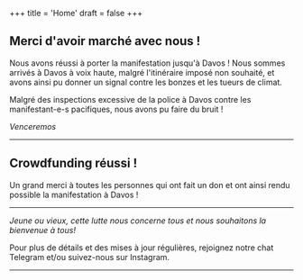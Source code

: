 +++
title = 'Home'
draft = false
+++

## Merci d'avoir marché avec nous !

Nous avons réussi à porter la manifestation jusqu'à Davos !
Nous sommes arrivés à Davos à voix haute, malgré l'itinéraire imposé non souhaité, et avons ainsi pu donner un signal contre les bonzes et les tueurs de climat.

Malgré des inspections excessive de la police à Davos contre les manifestant-e-s pacifiques, nous avons pu faire du bruit !

_Venceremos_

---

## Crowdfunding réussi !

Un grand merci à toutes les personnes qui ont fait un don et ont ainsi rendu possible la manifestation à Davos !

---

*Jeune ou vieux, cette lutte nous concerne tous et nous souhaitons la bienvenue à tous!*

Pour plus de détails et des mises à jour régulières, rejoignez notre chat Telegram et/ou suivez-nous sur Instagram.

---
